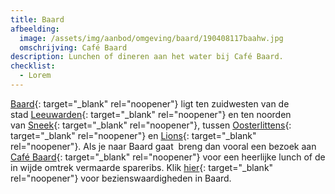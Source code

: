 ```yaml
---
title: Baard
afbeelding:
  image: /assets/img/aanbod/omgeving/baard/190408117baahw.jpg
  omschrijving: Café Baard
description: Lunchen of dineren aan het water bij Café Baard.
checklist:
  - Lorem
---
```


[Baard](<https://nl.wikipedia.org/wiki/Baard_(Friesland)>){: target="_blank" rel="noopener"} ligt ten zuidwesten van de stad&nbsp;[Leeuwarden](https://nl.wikipedia.org/wiki/Leeuwarden_&#40;stad&#41;){: target="_blank" rel="noopener"}&nbsp;en ten noorden van&nbsp;[Sneek](https://nl.wikipedia.org/wiki/Sneek_&#40;stad&#41;){: target="_blank" rel="noopener"}, tussen&nbsp;[Oosterlittens](https://nl.wikipedia.org/wiki/Oosterlittens){: target="\_blank" rel="noopener"}&nbsp;en&nbsp;[Lions](https://nl.wikipedia.org/wiki/Lions_&#40;plaats&#41;){: target="_blank" rel="noopener"}. Als je naar Baard gaat &nbsp;breng dan vooral een bezoek aan [Café Baard](www.cafebaard.nl){: target="\_blank" rel="noopener"}&nbsp;voor een heerlijke lunch of de in wijde omtrek vermaarde spareribs. Klik [hier](https://nl.wikipedia.org/wiki/Lijst_van_rijksmonumenten_in_Leeuwarden_&#40;gemeente&#41;#Baard){: target="\_blank" rel="noopener"}&nbsp;voor bezienswaardigheden in Baard.
